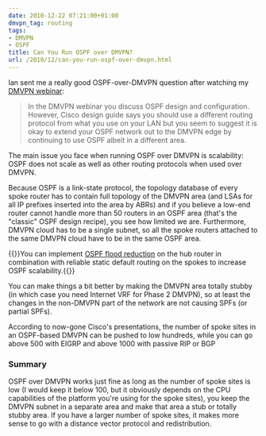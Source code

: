 ```yaml
---
date: 2010-12-22 07:21:00+01:00
dmvpn_tag: routing
tags:
- DMVPN
- OSPF
title: Can You Run OSPF over DMVPN?
url: /2010/12/can-you-run-ospf-over-dmvpn.html
---
```

Ian sent me a really good OSPF-over-DMVPN question after watching my [DMVPN webinar](https://www.ipspace.net/DMVPN):

> In the DMVPN webinar you discuss OSPF design and configuration. However, Cisco design guide says you should use a different routing protocol from what you use on your LAN but you seem to suggest it is okay to extend your OSPF network out to the DMVPN edge by continuing to use OSPF albeit in a different area.

The main issue you face when running OSPF over DMVPN is scalability: OSPF does not scale as well as other routing protocols when used over DMVPN.
<!--more-->
Because OSPF is a link-state protocol, the topology database of every spoke router has to contain full topology of the DMVPN area (and LSAs for all IP prefixes inserted into the area by ABRs) and if you believe a low-end router cannot handle more than 50 routers in an OSPF area (that's the "classic" OSPF design recipe), you see how limited we are. Furthermore, DMVPN cloud has to be a single subnet, so all the spoke routers attached to the same DMVPN cloud have to be in the same OSPF area.

{{<note info>}}You can implement [OSPF flood reduction](https://blog.ipspace.net/2010/01/ospf-flooding-filters-in-hub-and-spoke.html) on the hub router in combination with reliable static default routing on the spokes to increase OSPF scalability.{{</note>}}

You can make things a bit better by making the DMVPN area totally stubby (in which case you need Internet VRF for Phase 2 DMVPN), so at least the changes in the non-DMVPN part of the network are not causing SPFs (or partial SPFs).

According to now-gone Cisco's presentations, the number of spoke sites in an OSPF-based DMVPN can be pushed to low hundreds, while you can go above 500 with EIGRP and above 1000 with passive RIP or BGP

### Summary

OSPF over DMVPN works just fine as long as the number of spoke sites is low (I would keep it below 100, but it obviously depends on the CPU capabilities of the platform you're using for the spoke sites), you keep the DMVPN subnet in a separate area and make that area a stub or totally stubby area. If you have a larger number of spoke sites, it makes more sense to go with a distance vector protocol and redistribution.

